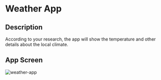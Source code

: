 # Weather App
## Description

According to your research, the app will show the temperature and other details about the local climate.

## App Screen

![weather-app](https://user-images.githubusercontent.com/88345362/225765347-c4eeba6b-4a7e-4646-86e2-8bb399a0a1eb.png)
